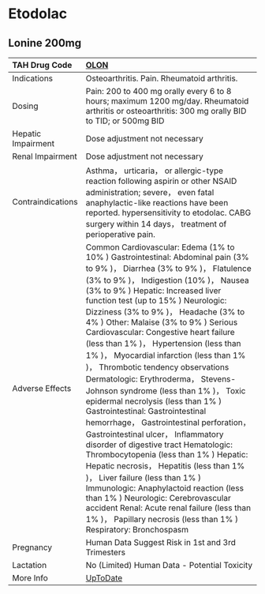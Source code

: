 # Etodolac

## Lonine 200mg

| TAH Drug Code      | [OLON](https://www.tahsda.org.tw/drugs/hissearch.php?drug_code=OLON)                                                                                                                                                                                                                                                                                                                                                                                                                                                                                                                                                                                                                                                                                                                                                                                                                                                                                                                                                                                                                                           |
|:-------------------|:---------------------------------------------------------------------------------------------------------------------------------------------------------------------------------------------------------------------------------------------------------------------------------------------------------------------------------------------------------------------------------------------------------------------------------------------------------------------------------------------------------------------------------------------------------------------------------------------------------------------------------------------------------------------------------------------------------------------------------------------------------------------------------------------------------------------------------------------------------------------------------------------------------------------------------------------------------------------------------------------------------------------------------------------------------------------------------------------------------------|
| Indications        | Osteoarthritis. Pain. Rheumatoid arthritis.                                                                                                                                                                                                                                                                                                                                                                                                                                                                                                                                                                                                                                                                                                                                                                                                                                                                                                                                                                                                                                                                    |
| Dosing             | Pain: 200 to 400 mg orally every 6 to 8 hours; maximum 1200 mg/day. Rheumatoid arthritis or osteoarthritis: 300 mg orally BID to TID; or 500mg BID                                                                                                                                                                                                                                                                                                                                                                                                                                                                                                                                                                                                                                                                                                                                                                                                                                                                                                                                                             |
| Hepatic Impairment | Dose adjustment not necessary                                                                                                                                                                                                                                                                                                                                                                                                                                                                                                                                                                                                                                                                                                                                                                                                                                                                                                                                                                                                                                                                                  |
| Renal Impairment   | Dose adjustment not necessary                                                                                                                                                                                                                                                                                                                                                                                                                                                                                                                                                                                                                                                                                                                                                                                                                                                                                                                                                                                                                                                                                  |
| Contraindications  | Asthma， urticaria， or allergic-type reaction following aspirin or other NSAID administration; severe， even fatal anaphylactic-like reactions have been reported. hypersensitivity to etodolac. CABG surgery within 14 days， treatment of perioperative pain.                                                                                                                                                                                                                                                                                                                                                                                                                                                                                                                                                                                                                                                                                                                                                                                                                                               |
| Adverse Effects    | Common Cardiovascular: Edema (1% to 10% ) Gastrointestinal: Abdominal pain (3% to 9% )， Diarrhea (3% to 9% )， Flatulence (3% to 9% )， Indigestion (10% )， Nausea (3% to 9% ) Hepatic: Increased liver function test (up to 15% ) Neurologic: Dizziness (3% to 9% )， Headache (3% to 4% ) Other: Malaise (3% to 9% ) Serious Cardiovascular: Congestive heart failure (less than 1% )， Hypertension (less than 1% )， Myocardial infarction (less than 1% )， Thrombotic tendency observations Dermatologic: Erythroderma， Stevens-Johnson syndrome (less than 1% )， Toxic epidermal necrolysis (less than 1% ) Gastrointestinal: Gastrointestinal hemorrhage， Gastrointestinal perforation， Gastrointestinal ulcer， Inflammatory disorder of digestive tract Hematologic: Thrombocytopenia (less than 1% ) Hepatic: Hepatic necrosis， Hepatitis (less than 1% )， Liver failure (less than 1% ) Immunologic: Anaphylactoid reaction (less than 1% ) Neurologic: Cerebrovascular accident Renal: Acute renal failure (less than 1% )， Papillary necrosis (less than 1% ) Respiratory: Bronchospasm |
| Pregnancy          | Human Data Suggest Risk in 1st and 3rd Trimesters                                                                                                                                                                                                                                                                                                                                                                                                                                                                                                                                                                                                                                                                                                                                                                                                                                                                                                                                                                                                                                                              |
| Lactation          | No (Limited) Human Data - Potential Toxicity                                                                                                                                                                                                                                                                                                                                                                                                                                                                                                                                                                                                                                                                                                                                                                                                                                                                                                                                                                                                                                                                   |
| More Info          | [UpToDate](https://www.uptodate.com/contents/etodolac-drug-information)                                                                                                                                                                                                                                                                                                                                                                                                                                                                                                                                                                                                                                                                                                                                                                                                                                                                                                                                                                                                                                        |

